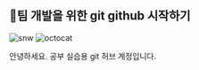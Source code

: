 ## 📌팀 개발을 위한 git github 시작하기 
![snw](https://github.com/user-attachments/assets/fb0db991-8603-4d8c-be2f-5c2e90db0f39)
![octocat](https://github.com/user-attachments/assets/a042223d-3d69-4d29-87a8-a69154f8ea09)

안녕하세요. 공부 실습용 git 허브 계정입니다.
